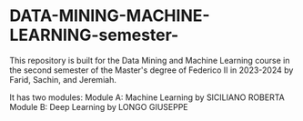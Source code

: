 # DATA-MINING-MACHINE-LEARNING-semester-

This repository is built for the Data Mining and Machine Learning course in the second semester of the Master's degree of Federico II in 2023-2024 by Farid, Sachin, and Jeremiah.

It has two modules:
Module A: Machine Learning by SICILIANO ROBERTA
Module B: Deep Learning by LONGO GIUSEPPE
